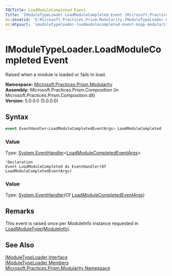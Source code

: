 ```yaml
---
TOCTitle: LoadModuleCompleted Event
Title: 'IModuleTypeLoader.LoadModuleCompleted Event (Microsoft.Practices.Prism.Modularity)'
ms:assetid: 'E:Microsoft.Practices.Prism.Modularity.IModuleTypeLoader.LoadModuleCompleted'
ms:mtpsurl: 'imoduletypeloader-loadmodulecompleted-event-mspp-modularity.md'
---
```




# IModuleTypeLoader.LoadModuleCompleted Event

Raised when a module is loaded or fails to load.

**Namespace:** [Microsoft.Practices.Prism.Modularity](/patterns-practices/reference/mspp-modularity-namespace)  
**Assembly:** Microsoft.Practices.Prism.Composition (in Microsoft.Practices.Prism.Composition.dll)  
**Version:** 5.0.0.0 (5.0.0.0)

## Syntax

```C#
event EventHandler<LoadModuleCompletedEventArgs> LoadModuleCompleted
```

### Value

Type: [System.EventHandler](http://msdn.microsoft.com/en-us/library/db0etb8x)&lt;[LoadModuleCompletedEventArgs](/patterns-practices/reference/loadmodulecompletedeventargs-class-mspp-modularity)&gt;


```VB
'Declaration
Event LoadModuleCompleted As EventHandler(Of LoadModuleCompletedEventArgs)
```

### Value

Type: [System.EventHandler](http://msdn.microsoft.com/en-us/library/db0etb8x)(Of [LoadModuleCompletedEventArgs](/patterns-practices/reference/loadmodulecompletedeventargs-class-mspp-modularity))

## Remarks

This event is raised once per ModuleInfo instance requested in [LoadModuleType(ModuleInfo)](/patterns-practices/reference/imoduletypeloader-loadmoduletype-method-mspp-modularity).

## See Also

[IModuleTypeLoader Interface](/patterns-practices/reference/imoduletypeloader-interface-mspp-modularity)  
[IModuleTypeLoader Members](/patterns-practices/reference/imoduletypeloader-members-mspp-modularity)  
[Microsoft.Practices.Prism.Modularity Namespace](/patterns-practices/reference/mspp-modularity-namespace)